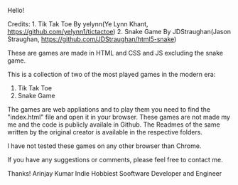 Hello!

Credits: 1. Tik Tak Toe By yelynn(Ye Lynn Khant, https://github.com/yelynn1/tictactoe)
         2. Snake Game By JDStraughan(Jason Straughan, https://github.com/JDStraughan/html5-snake)
         
These are games are made in HTML and CSS and JS excluding the snake game.

This is a collection of two of the most played games in the modern era:

1. Tik Tak Toe
2. Snake Game

The games are web appliations and to play them you need to find the "index.html" file and open it in your browser.
These games are not made my me and the code is publicly availale in Github.
The Readmes of the same written by the original creator is available in the respective folders.

I have not tested these games on any other browser than Chrome.

If you have any suggestions or comments, please feel free to contact me.

Thanks!
Arinjay Kumar
Indie Hobbiest Sooftware Developer and Engineer
